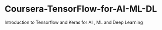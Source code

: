 # Coursera-TensorFlow-for-AI-ML-DL
Introduction to Tensorflow and Keras for AI , ML and Deep Learning
